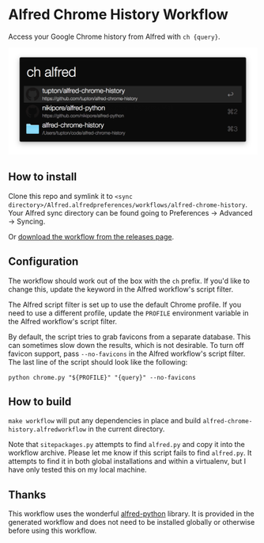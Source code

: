 # Alfred Chrome History Workflow

Access your Google Chrome history from Alfred with `ch {query}`.

![alfred chrome history workflow](screenshot.png)

## How to install

Clone this repo and symlink it to `<sync directory>/Alfred.alfredpreferences/workflows/alfred-chrome-history`. Your Alfred sync directory can be found going to Preferences → Advanced → Syncing.

Or [download the workflow from the releases page][releases].

  [releases]: https://github.com/tupton/alfred-chrome-history/releases

## Configuration

The workflow should work out of the box with the `ch` prefix. If you'd like to change this, update the keyword in the Alfred workflow's script filter.

The Alfred script filter is set up to use the default Chrome profile. If you need to use a different profile, update the `PROFILE` environment variable in the Alfred workflow's script filter.

By default, the script tries to grab favicons from a separate database. This can sometimes slow down the results, which is not desirable. To turn off favicon support, pass `--no-favicons` in the Alfred workflow's script filter. The last line of the script should look like the following:

    python chrome.py "${PROFILE}" "{query}" --no-favicons

## How to build

`make workflow` will put any dependencies in place and build `alfred-chrome-history.alfredworkflow` in the current directory.

Note that `sitepackages.py` attempts to find `alfred.py` and copy it into the workflow archive. Please let me know if this script fails to find `alfred.py`. It attempts to find it in both global installations and within a virtualenv, but I have only tested this on my local machine.

## Thanks

This workflow uses the wonderful [alfred-python][ap] library. It is provided in the generated workflow and does not need to be installed globally or otherwise before using this workflow.

  [ap]: https://github.com/nikipore/alfred-python
